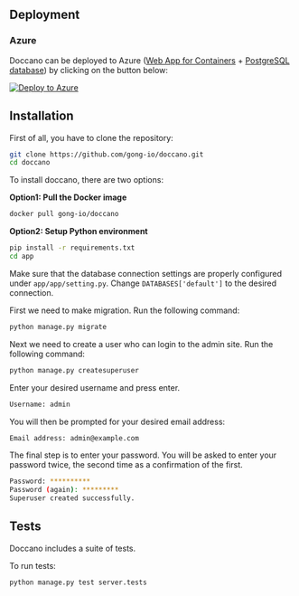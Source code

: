## Deployment

### Azure

Doccano can be deployed to Azure ([Web App for Containers](https://azure.microsoft.com/en-us/services/app-service/containers/) +
[PostgreSQL database](https://azure.microsoft.com/en-us/services/postgresql/)) by clicking on the button below:

[![Deploy to Azure](https://azuredeploy.net/deploybutton.svg)](https://portal.azure.com/#create/Microsoft.Template/uri/https%3A%2F%2Fraw.githubusercontent.com%2Fgong-io%2Fdoccano%2Fmaster%2Fazuredeploy.json)


## Installation

First of all, you have to clone the repository:

```bash
git clone https://github.com/gong-io/doccano.git
cd doccano
```

To install doccano, there are two options:

**Option1: Pull the Docker image**

```bash
docker pull gong-io/doccano
```

**Option2: Setup Python environment**

```bash
pip install -r requirements.txt
cd app
```

Make sure that the database connection settings are properly configured under `app/app/setting.py`.
Change `DATABASES['default']` to the desired connection.

First we need to make migration. Run the following command:

```bash
python manage.py migrate
```

Next we need to create a user who can login to the admin site. Run the following command:


```bash
python manage.py createsuperuser
```

Enter your desired username and press enter.

```bash
Username: admin
```

You will then be prompted for your desired email address:

```bash
Email address: admin@example.com
```

The final step is to enter your password. You will be asked to enter your password twice, the second time as a confirmation of the first.

```bash
Password: **********
Password (again): *********
Superuser created successfully.
```


## Tests
Doccano includes a suite of tests. 

To run tests:
```bash
python manage.py test server.tests
```
